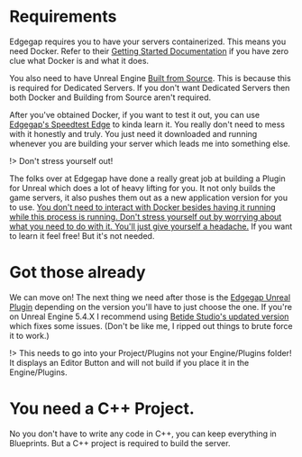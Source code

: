 # Requirements

Edgegap requires you to have your servers containerized. This means you need Docker. Refer to their [Getting Started Documentation](https://docs.docker.com/guides/getting-started/) if you have zero clue what Docker is and what it does.

You also need to have Unreal Engine [Built from Source](https://dev.epicgames.com/documentation/en-us/unreal-engine/setting-up-dedicated-servers-in-unreal-engine). This is because this is required for Dedicated Servers. If you don't want Dedicated Servers then both Docker and Building from Source aren't required.

After you've obtained Docker, if you want to test it out, you can use [Edgegap's Speedtest Edge](https://docs.edgegap.com/docs/tools-and-integrations/container/docker) to kinda learn it. You really don't need to mess with it honestly and truly. You just need it downloaded and running whenever you are building your server which leads me into something else.

!> Don't stress yourself out!

The folks over at Edgegap have done a really great job at building a Plugin for Unreal which does a lot of heavy lifting for you. It not only builds the game servers, it also pushes them out as a new application version for you to use. <u>You don't need to interact with Docker besides having it running while this process is running. Don't stress yourself out by worrying about what you need to do with it. You'll just give yourself a headache.</u> If you want to learn it feel free! But it's not needed.

# Got those already

We can move on! The next thing we need after those is the [Edgegap Unreal Plugin](https://github.com/edgegap/edgegap-unreal-plugin) depending on the version you'll have to just choose the one. If you're on Unreal Engine 5.4.X I recommend using [Betide Studio's updated version](https://github.com/deveshmishrabetide/edgegap-unreal-plugin) which fixes some issues. (Don't be like me, I ripped out things to brute force it to work.)

!> This needs to go into your Project/Plugins not your Engine/Plugins folder! It displays an Editor Button and will not build if you place it in the Engine/Plugins.

# You need a C++ Project.

No you don't have to write any code in C++, you can keep everything in Blueprints. But a C++ project is required to build the server.

